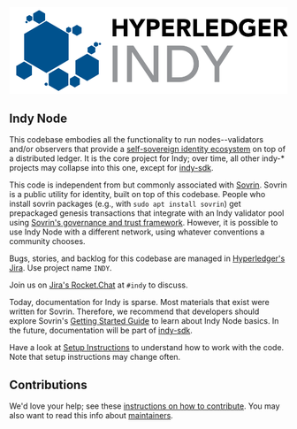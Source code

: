 ![logo](collateral/logos/indy-logo.png)

## Indy Node

This codebase embodies all the functionality to run nodes--validators and/or observers
that provide a [self-sovereign identity ecosystem](https://sovrin.org) on top of a
distributed ledger. It is the core project for Indy; over time, all other indy-\* projects may
collapse into this one, except for [indy-sdk](https://github.com/hyperledger/indy-sdk).

This code is independent from but commonly associated with [Sovrin](https://sovrin.org). Sovrin is a public utility
for identity, built on top of this codebase. People who install sovrin packages (e.g., with
`sudo apt install sovrin`) get prepackaged genesis transactions that integrate
with an Indy validator pool using [Sovrin's governance and trust framework](https://sovrin.org/wp-content/uploads/2017/06/SovrinProvisionalTrustFramework2017-03-22.pdf). However, it is possible to use Indy Node
with a different network, using whatever conventions a community chooses.

Bugs, stories, and backlog for this codebase are managed in [Hyperledger's Jira](https://jira.hyperledger.org).
Use project name `INDY`.

Join us on [Jira's Rocket.Chat](https://chat.hyperledger.org/channel/indy) at `#indy` to discuss.

Today, documentation for Indy is sparse. Most materials that exist were written for Sovrin. Therefore,
we recommend that developers should explore Sovrin's [Getting Started Guide](getting-started.md) to learn about Indy Node basics. In the future, documentation
will be part of [indy-sdk](https://github.com/hyperledger/indy-sdk).

Have a look at [Setup Instructions](setup.md)
to understand how to work with the code. Note that setup instructions may change often.

## Contributions

We'd love your help; see these [instructions on how to contribute](http://bit.ly/2ugd0bq).
You may also want to read this info about [maintainers](MAINTAINERS.md).

